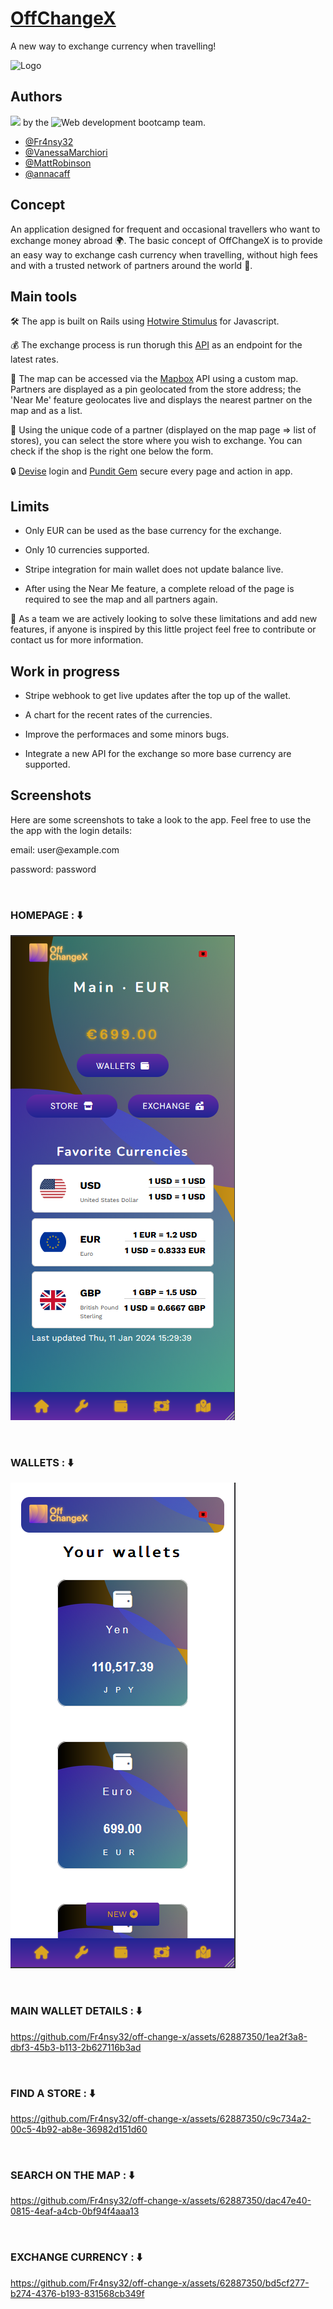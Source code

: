
# [OffChangeX](https://www.offchangex.com/)

A new way to exchange currency when travelling!


![Logo](https://www.offchangex.com/assets/logo-9369f4cd61bc09b214431f596a0c2185b0b92c7576c358efec9a0210ccf33bec.png)


## Authors

<img src="http://ForTheBadge.com/images/badges/built-with-love.svg" />   by the ![Web development bootcamp](https://www.lewagon.com) team.

- [@Fr4nsy32](https://github.com/Fr4nsy32)
- [@VanessaMarchiori](https://github.com/VanessaMarchiori)
- [@MattRobinson](https://github.com/MattRobinson)
- [@annacaff](https://github.com/annacaff)



## Concept
An application designed for frequent and occasional travellers who want to exchange money abroad 🌍.
The basic concept of OffChangeX is to provide an easy way to exchange cash currency when travelling, without high fees and with a trusted network of partners around the world 🤝.

## Main tools
🛠️ The app is built on Rails using [Hotwire Stimulus](https://stimulus.hotwired.dev/) for Javascript.

💰 The exchange process is run thorugh this [API](https://exchangeratesapi.io/) as an endpoint for the latest rates.

📌 The map can be accessed via the [Mapbox](https://www.mapbox.com/) API using a custom map. Partners are displayed as a pin geolocated from the store address;
the 'Near Me' feature geolocates live and displays the nearest partner on the map and as a list.

🔢 Using the unique code of a partner (displayed on the map page => list of stores), you can select the store where you wish to exchange. You can check if the shop is the right one below the form.

🔒 [Devise](https://github.com/heartcombo/devise) login and [Pundit Gem](https://github.com/varvet/pundit) secure every page and action in app.

## Limits

- Only EUR can be used as the base currency for the exchange.

- Only 10 currencies supported.

- Stripe integration for main wallet does not update balance live.

- After using the Near Me feature, a complete reload of the page is required to see the map and all partners again.

💪 As a team we are actively looking to solve these limitations and add new features, if anyone is inspired by this little project feel free to contribute or contact us for more information.
## Work in progress

- Stripe webhook to get live updates after the top up of the wallet.

- A chart for the recent rates of the currencies.

- Improve the performaces and some minors bugs.

- Integrate a new API for the exchange so more base currency are supported.

## Screenshots

<p>Here are some screenshots to take a look to the app. Feel free to use the the app with the login details:</p>
<p>email: user@example.com</p>
<p>password: password </p>

<br>

<h3> HOMEPAGE : ⬇️ </h3>

![Homepage](/app/assets/images/Screenshot%202024-01-11%20163651.png)

<br>
<h3> WALLETS : ⬇️ </h3>

![Wallets](/app/assets/images/Wallet.png)

<br>
<h3> MAIN WALLET DETAILS : ⬇️ </h3>

https://github.com/Fr4nsy32/off-change-x/assets/62887350/1ea2f3a8-dbf3-45b3-b113-2b627116b3ad


<br>
<h3> FIND A STORE : ⬇️ </h3>

https://github.com/Fr4nsy32/off-change-x/assets/62887350/c9c734a2-00c5-4b92-ab8e-36982d151d60

<br>
<h3> SEARCH ON THE MAP : ⬇️ </h3>

https://github.com/Fr4nsy32/off-change-x/assets/62887350/dac47e40-0815-4eaf-a4cb-0bf94f4aaa13

<br>
<h3> EXCHANGE CURRENCY : ⬇️ </h3>

https://github.com/Fr4nsy32/off-change-x/assets/62887350/bd5cf277-b274-4376-b193-831568cb349f
